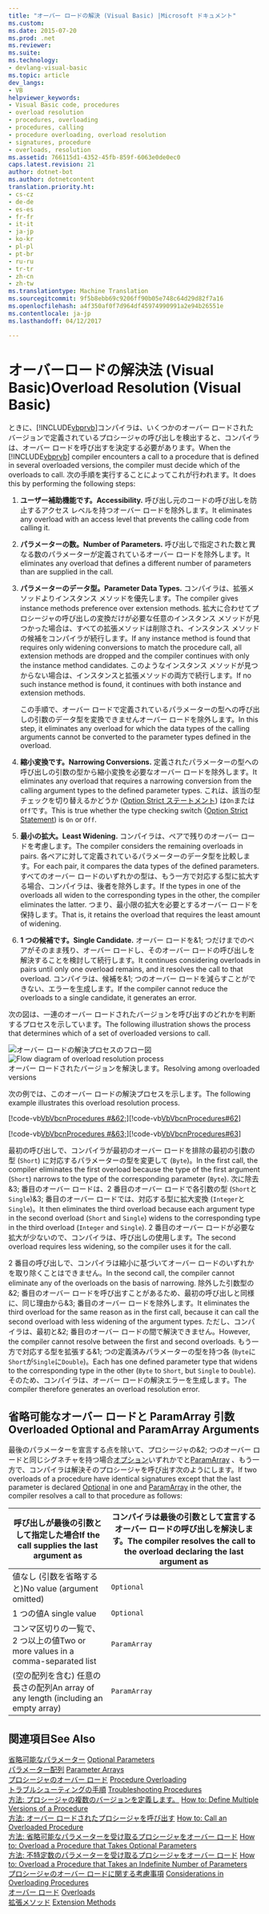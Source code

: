 ```yaml
---
title: "オーバー ロードの解決 (Visual Basic) |Microsoft ドキュメント"
ms.custom: 
ms.date: 2015-07-20
ms.prod: .net
ms.reviewer: 
ms.suite: 
ms.technology:
- devlang-visual-basic
ms.topic: article
dev_langs:
- VB
helpviewer_keywords:
- Visual Basic code, procedures
- overload resolution
- procedures, overloading
- procedures, calling
- procedure overloading, overload resolution
- signatures, procedure
- overloads, resolution
ms.assetid: 766115d1-4352-45fb-859f-6063e0de0ec0
caps.latest.revision: 21
author: dotnet-bot
ms.author: dotnetcontent
translation.priority.ht:
- cs-cz
- de-de
- es-es
- fr-fr
- it-it
- ja-jp
- ko-kr
- pl-pl
- pt-br
- ru-ru
- tr-tr
- zh-cn
- zh-tw
ms.translationtype: Machine Translation
ms.sourcegitcommit: 9f5b8ebb69c9206ff90b05e748c64d29d82f7a16
ms.openlocfilehash: a4f350af0f7d964df45974990991a2e94b26551e
ms.contentlocale: ja-jp
ms.lasthandoff: 04/12/2017

---
```

# <a name="overload-resolution-visual-basic"></a><span data-ttu-id="95b13-102">オーバーロードの解決法 (Visual Basic)</span><span class="sxs-lookup"><span data-stu-id="95b13-102">Overload Resolution (Visual Basic)</span></span>
<span data-ttu-id="95b13-103">ときに、[!INCLUDE[vbprvb](../../../../csharp/programming-guide/concepts/linq/includes/vbprvb_md.md)]コンパイラは、いくつかのオーバー ロードされたバージョンで定義されているプロシージャの呼び出しを検出すると、コンパイラは、オーバー ロードを呼び出すを決定する必要があります。</span><span class="sxs-lookup"><span data-stu-id="95b13-103">When the [!INCLUDE[vbprvb](../../../../csharp/programming-guide/concepts/linq/includes/vbprvb_md.md)] compiler encounters a call to a procedure that is defined in several overloaded versions, the compiler must decide which of the overloads to call.</span></span> <span data-ttu-id="95b13-104">次の手順を実行することによってこれが行われます。</span><span class="sxs-lookup"><span data-stu-id="95b13-104">It does this by performing the following steps:</span></span>  
  
1.  <span data-ttu-id="95b13-105">**ユーザー補助機能です。**</span><span class="sxs-lookup"><span data-stu-id="95b13-105">**Accessibility.**</span></span> <span data-ttu-id="95b13-106">呼び出し元のコードの呼び出しを防止するアクセス レベルを持つオーバー ロードを除外します。</span><span class="sxs-lookup"><span data-stu-id="95b13-106">It eliminates any overload with an access level that prevents the calling code from calling it.</span></span>  
  
2.  <span data-ttu-id="95b13-107">**パラメーターの数。**</span><span class="sxs-lookup"><span data-stu-id="95b13-107">**Number of Parameters.**</span></span> <span data-ttu-id="95b13-108">呼び出しで指定された数と異なる数のパラメーターが定義されているオーバー ロードを除外します。</span><span class="sxs-lookup"><span data-stu-id="95b13-108">It eliminates any overload that defines a different number of parameters than are supplied in the call.</span></span>  
  
3.  <span data-ttu-id="95b13-109">**パラメーターのデータ型。**</span><span class="sxs-lookup"><span data-stu-id="95b13-109">**Parameter Data Types.**</span></span> <span data-ttu-id="95b13-110">コンパイラは、拡張メソッドよりインスタンス メソッドを優先します。</span><span class="sxs-lookup"><span data-stu-id="95b13-110">The compiler gives instance methods preference over extension methods.</span></span> <span data-ttu-id="95b13-111">拡大に合わせてプロシージャの呼び出しの変換だけが必要な任意のインスタンス メソッドが見つかった場合は、すべての拡張メソッドは削除され、インスタンス メソッドの候補をコンパイラが続行します。</span><span class="sxs-lookup"><span data-stu-id="95b13-111">If any instance method is found that requires only widening conversions to match the procedure call, all extension methods are dropped and the compiler continues with only the instance method candidates.</span></span> <span data-ttu-id="95b13-112">このようなインスタンス メソッドが見つからない場合は、インスタンスと拡張メソッドの両方で続行します。</span><span class="sxs-lookup"><span data-stu-id="95b13-112">If no such instance method is found, it continues with both instance and extension methods.</span></span>  
  
     <span data-ttu-id="95b13-113">この手順で、オーバー ロードで定義されているパラメーターの型への呼び出しの引数のデータ型を変換できませんオーバー ロードを除外します。</span><span class="sxs-lookup"><span data-stu-id="95b13-113">In this step, it eliminates any overload for which the data types of the calling arguments cannot be converted to the parameter types defined in the overload.</span></span>  
  
4.  <span data-ttu-id="95b13-114">**縮小変換です。**</span><span class="sxs-lookup"><span data-stu-id="95b13-114">**Narrowing Conversions.**</span></span> <span data-ttu-id="95b13-115">定義されたパラメーターの型への呼び出しの引数の型から縮小変換を必要なオーバー ロードを除外します。</span><span class="sxs-lookup"><span data-stu-id="95b13-115">It eliminates any overload that requires a narrowing conversion from the calling argument types to the defined parameter types.</span></span> <span data-ttu-id="95b13-116">これは、該当の型チェックを切り替えるかどうか ([Option Strict ステートメント](../../../../visual-basic/language-reference/statements/option-strict-statement.md)) は`On`または`Off`です。</span><span class="sxs-lookup"><span data-stu-id="95b13-116">This is true whether the type checking switch ([Option Strict Statement](../../../../visual-basic/language-reference/statements/option-strict-statement.md)) is `On` or `Off`.</span></span>  
  
5.  <span data-ttu-id="95b13-117">**最小の拡大。**</span><span class="sxs-lookup"><span data-stu-id="95b13-117">**Least Widening.**</span></span> <span data-ttu-id="95b13-118">コンパイラは、ペアで残りのオーバー ロードを考慮します。</span><span class="sxs-lookup"><span data-stu-id="95b13-118">The compiler considers the remaining overloads in pairs.</span></span> <span data-ttu-id="95b13-119">各ペアに対して定義されているパラメーターのデータ型を比較します。</span><span class="sxs-lookup"><span data-stu-id="95b13-119">For each pair, it compares the data types of the defined parameters.</span></span> <span data-ttu-id="95b13-120">すべてのオーバー ロードのいずれかの型は、もう一方で対応する型に拡大する場合、コンパイラは、後者を除外します。</span><span class="sxs-lookup"><span data-stu-id="95b13-120">If the types in one of the overloads all widen to the corresponding types in the other, the compiler eliminates the latter.</span></span> <span data-ttu-id="95b13-121">つまり、最小限の拡大を必要とするオーバー ロードを保持します。</span><span class="sxs-lookup"><span data-stu-id="95b13-121">That is, it retains the overload that requires the least amount of widening.</span></span>  
  
6.  <span data-ttu-id="95b13-122">**1 つの候補です。**</span><span class="sxs-lookup"><span data-stu-id="95b13-122">**Single Candidate.**</span></span> <span data-ttu-id="95b13-123">オーバー ロードを&1; つだけまでのペアがそのまま残り、オーバー ロードし、そのオーバー ロードの呼び出しを解決することを検討して続行します。</span><span class="sxs-lookup"><span data-stu-id="95b13-123">It continues considering overloads in pairs until only one overload remains, and it resolves the call to that overload.</span></span> <span data-ttu-id="95b13-124">コンパイラは、候補を&1; つのオーバー ロードを減らすことができない、エラーを生成します。</span><span class="sxs-lookup"><span data-stu-id="95b13-124">If the compiler cannot reduce the overloads to a single candidate, it generates an error.</span></span>  
  
 <span data-ttu-id="95b13-125">次の図は、一連のオーバー ロードされたバージョンを呼び出すのどれかを判断するプロセスを示しています。</span><span class="sxs-lookup"><span data-stu-id="95b13-125">The following illustration shows the process that determines which of a set of overloaded versions to call.</span></span>  
  
 <span data-ttu-id="95b13-126">![オーバー ロードの解決プロセスのフロー図](./media/overloadres.gif "OverloadRes")</span><span class="sxs-lookup"><span data-stu-id="95b13-126">![Flow diagram of overload resolution process](./media/overloadres.gif "OverloadRes")</span></span>  
<span data-ttu-id="95b13-127">オーバー ロードされたバージョンを解決します。</span><span class="sxs-lookup"><span data-stu-id="95b13-127">Resolving among overloaded versions</span></span>  
  
 <span data-ttu-id="95b13-128">次の例では、このオーバー ロードの解決プロセスを示します。</span><span class="sxs-lookup"><span data-stu-id="95b13-128">The following example illustrates this overload resolution process.</span></span>  
  
 <span data-ttu-id="95b13-129">[!code-vb[VbVbcnProcedures #&62;](./codesnippet/VisualBasic/overload-resolution_1.vb)]</span><span class="sxs-lookup"><span data-stu-id="95b13-129">[!code-vb[VbVbcnProcedures#62](./codesnippet/VisualBasic/overload-resolution_1.vb)]</span></span>  
  
 <span data-ttu-id="95b13-130">[!code-vb[VbVbcnProcedures #&63;](./codesnippet/VisualBasic/overload-resolution_2.vb)]</span><span class="sxs-lookup"><span data-stu-id="95b13-130">[!code-vb[VbVbcnProcedures#63](./codesnippet/VisualBasic/overload-resolution_2.vb)]</span></span>  
  
 <span data-ttu-id="95b13-131">最初の呼び出しで、コンパイラが最初のオーバー ロードを排除の最初の引数の型 (`Short`) に対応するパラメーターの型を変更して (`Byte`)。</span><span class="sxs-lookup"><span data-stu-id="95b13-131">In the first call, the compiler eliminates the first overload because the type of the first argument (`Short`) narrows to the type of the corresponding parameter (`Byte`).</span></span> <span data-ttu-id="95b13-132">次に除去&3; 番目のオーバー ロードは、2 番目のオーバー ロードで各引数の型 (`Short`と`Single`)&3; 番目のオーバー ロードでは、対応する型に拡大変換 (`Integer`と`Single`)。</span><span class="sxs-lookup"><span data-stu-id="95b13-132">It then eliminates the third overload because each argument type in the second overload (`Short` and `Single`) widens to the corresponding type in the third overload (`Integer` and `Single`).</span></span> <span data-ttu-id="95b13-133">2 番目のオーバー ロードが必要な拡大が少ないので、コンパイラは、呼び出しの使用します。</span><span class="sxs-lookup"><span data-stu-id="95b13-133">The second overload requires less widening, so the compiler uses it for the call.</span></span>  
  
 <span data-ttu-id="95b13-134">2 番目の呼び出しで、コンパイラは縮小に基づいてオーバー ロードのいずれかを取り除くことはできません。</span><span class="sxs-lookup"><span data-stu-id="95b13-134">In the second call, the compiler cannot eliminate any of the overloads on the basis of narrowing.</span></span> <span data-ttu-id="95b13-135">除外した引数型の&2; 番目のオーバー ロードを呼び出すことがあるため、最初の呼び出しと同様に、同じ理由から&3; 番目のオーバー ロードを除外します。</span><span class="sxs-lookup"><span data-stu-id="95b13-135">It eliminates the third overload for the same reason as in the first call, because it can call the second overload with less widening of the argument types.</span></span> <span data-ttu-id="95b13-136">ただし、コンパイラは、最初と&2; 番目のオーバー ロードの間で解決できません。</span><span class="sxs-lookup"><span data-stu-id="95b13-136">However, the compiler cannot resolve between the first and second overloads.</span></span> <span data-ttu-id="95b13-137">もう一方で対応する型を拡張する&1; つの定義済みパラメーターの型を持つ各 (`Byte`に`Short`が`Single`に`Double`)。</span><span class="sxs-lookup"><span data-stu-id="95b13-137">Each has one defined parameter type that widens to the corresponding type in the other (`Byte` to `Short`, but `Single` to `Double`).</span></span> <span data-ttu-id="95b13-138">そのため、コンパイラは、オーバー ロードの解決エラーを生成します。</span><span class="sxs-lookup"><span data-stu-id="95b13-138">The compiler therefore generates an overload resolution error.</span></span>  
  
## <a name="overloaded-optional-and-paramarray-arguments"></a><span data-ttu-id="95b13-139">省略可能なオーバー ロードと ParamArray 引数</span><span class="sxs-lookup"><span data-stu-id="95b13-139">Overloaded Optional and ParamArray Arguments</span></span>  
 <span data-ttu-id="95b13-140">最後のパラメーターを宣言する点を除いて、プロシージャの&2; つのオーバー ロードと同じシグネチャを持つ場合[オプション](../../../../visual-basic/language-reference/modifiers/optional.md)いずれかでと[ParamArray](../../../../visual-basic/language-reference/modifiers/paramarray.md) 、もう一方で、コンパイラは解決そのプロシージャを呼び出す次のようにします。</span><span class="sxs-lookup"><span data-stu-id="95b13-140">If two overloads of a procedure have identical signatures except that the last parameter is declared [Optional](../../../../visual-basic/language-reference/modifiers/optional.md) in one and [ParamArray](../../../../visual-basic/language-reference/modifiers/paramarray.md) in the other, the compiler resolves a call to that procedure as follows:</span></span>  
  
|<span data-ttu-id="95b13-141">呼び出しが最後の引数として指定した場合</span><span class="sxs-lookup"><span data-stu-id="95b13-141">If the call supplies the last argument as</span></span>|<span data-ttu-id="95b13-142">コンパイラは最後の引数として宣言するオーバー ロードの呼び出しを解決します。</span><span class="sxs-lookup"><span data-stu-id="95b13-142">The compiler resolves the call to the overload declaring the last argument as</span></span>|  
|---|---|  
|<span data-ttu-id="95b13-143">値なし (引数を省略すると)</span><span class="sxs-lookup"><span data-stu-id="95b13-143">No value (argument omitted)</span></span>|`Optional`|  
|<span data-ttu-id="95b13-144">1 つの値</span><span class="sxs-lookup"><span data-stu-id="95b13-144">A single value</span></span>|`Optional`|  
|<span data-ttu-id="95b13-145">コンマ区切りの一覧で、2 つ以上の値</span><span class="sxs-lookup"><span data-stu-id="95b13-145">Two or more values in a comma-separated list</span></span>|`ParamArray`|  
|<span data-ttu-id="95b13-146">(空の配列を含む) 任意の長さの配列</span><span class="sxs-lookup"><span data-stu-id="95b13-146">An array of any length (including an empty array)</span></span>|`ParamArray`|  
  
## <a name="see-also"></a><span data-ttu-id="95b13-147">関連項目</span><span class="sxs-lookup"><span data-stu-id="95b13-147">See Also</span></span>  
 <span data-ttu-id="95b13-148">[省略可能なパラメーター](./optional-parameters.md) </span><span class="sxs-lookup"><span data-stu-id="95b13-148">[Optional Parameters](./optional-parameters.md) </span></span>  
<span data-ttu-id="95b13-149"> [パラメーター配列](./parameter-arrays.md) </span><span class="sxs-lookup"><span data-stu-id="95b13-149"> [Parameter Arrays](./parameter-arrays.md) </span></span>  
<span data-ttu-id="95b13-150"> [プロシージャのオーバー ロード](./procedure-overloading.md) </span><span class="sxs-lookup"><span data-stu-id="95b13-150"> [Procedure Overloading](./procedure-overloading.md) </span></span>  
<span data-ttu-id="95b13-151"> [トラブルシューティングの手順](./troubleshooting-procedures.md) </span><span class="sxs-lookup"><span data-stu-id="95b13-151"> [Troubleshooting Procedures](./troubleshooting-procedures.md) </span></span>  
<span data-ttu-id="95b13-152"> [方法: プロシージャの複数のバージョンを定義します。](./how-to-define-multiple-versions-of-a-procedure.md) </span><span class="sxs-lookup"><span data-stu-id="95b13-152"> [How to: Define Multiple Versions of a Procedure](./how-to-define-multiple-versions-of-a-procedure.md) </span></span>  
<span data-ttu-id="95b13-153"> [方法: オーバー ロードされたプロシージャを呼び出す](./how-to-call-an-overloaded-procedure.md) </span><span class="sxs-lookup"><span data-stu-id="95b13-153"> [How to: Call an Overloaded Procedure](./how-to-call-an-overloaded-procedure.md) </span></span>  
<span data-ttu-id="95b13-154"> [方法: 省略可能なパラメーターを受け取るプロシージャをオーバー ロード](./how-to-overload-a-procedure-that-takes-optional-parameters.md) </span><span class="sxs-lookup"><span data-stu-id="95b13-154"> [How to: Overload a Procedure that Takes Optional Parameters](./how-to-overload-a-procedure-that-takes-optional-parameters.md) </span></span>  
<span data-ttu-id="95b13-155"> [方法: 不特定数のパラメーターを受け取るプロシージャをオーバー ロード](./how-to-overload-a-procedure-that-takes-an-indefinite-number-of-parameters.md) </span><span class="sxs-lookup"><span data-stu-id="95b13-155"> [How to: Overload a Procedure that Takes an Indefinite Number of Parameters](./how-to-overload-a-procedure-that-takes-an-indefinite-number-of-parameters.md) </span></span>  
<span data-ttu-id="95b13-156"> [プロシージャのオーバー ロードに関する考慮事項](./considerations-in-overloading-procedures.md) </span><span class="sxs-lookup"><span data-stu-id="95b13-156"> [Considerations in Overloading Procedures](./considerations-in-overloading-procedures.md) </span></span>  
<span data-ttu-id="95b13-157"> [オーバー ロード](../../../../visual-basic/language-reference/modifiers/overloads.md) </span><span class="sxs-lookup"><span data-stu-id="95b13-157"> [Overloads](../../../../visual-basic/language-reference/modifiers/overloads.md) </span></span>  
<span data-ttu-id="95b13-158"> [拡張メソッド](./extension-methods.md)</span><span class="sxs-lookup"><span data-stu-id="95b13-158"> [Extension Methods](./extension-methods.md)</span></span>
